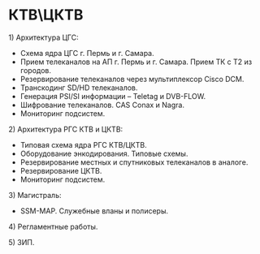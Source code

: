 # КТВ\ЦКТВ

1\) Архитектура ЦГС:

* Схема ядра ЦГС г. Пермь и г. Самара.
* Прием телеканалов на АП г. Пермь и г. Самара. Прием ТК с T2 из городов.
* Резервирование телеканалов через мультиплексор Cisco DCM.
* Транскодинг SD/HD телеканалов.
* Генерация PSI/SI информации – Teletag и DVB-FLOW.
* Шифрование телеканалов. CAS Conax и Nagra.
* Мониторинг подсистем.

 2\) Архитектура РГС КТВ и ЦКТВ:

* Типовая схема ядра РГС КТВ/ЦКТВ.
* Оборудование энкодирования. Типовые схемы.
* Резервирование местных и спутниковых телеканалов в аналоге.
* Резервирование ЦКТВ.
* Мониторинг подсистем.

 3\) Магистраль:

* SSM-MAP. Служебные вланы и полисеры.

 4\) Регламентные работы.

  5\) ЗИП.

